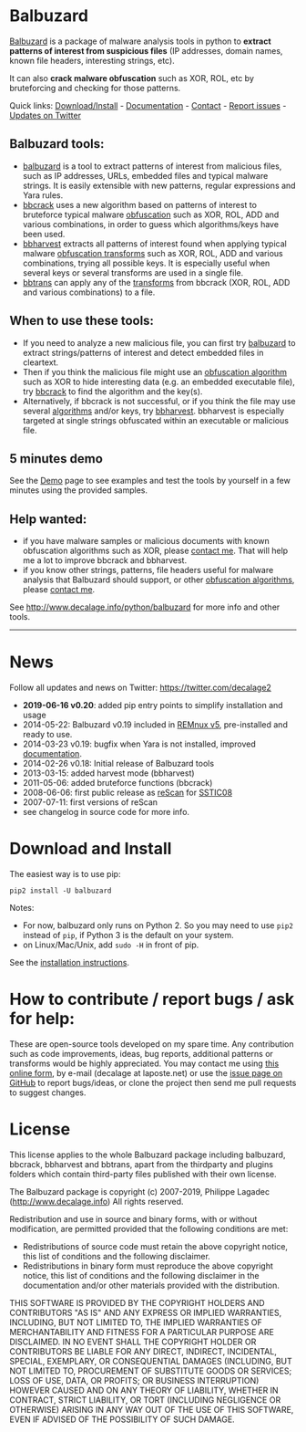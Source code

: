 Balbuzard
=========

[Balbuzard](http://www.decalage.info/python/balbuzard) is a package of malware analysis tools in python 
to **extract patterns of interest from suspicious files** (IP addresses, domain names, known file headers, 
interesting strings, etc). 

It can also **crack malware obfuscation** such as XOR, ROL, etc by bruteforcing and checking for those patterns.

Quick links: 
[Download/Install](#download-and-install) - 
[Documentation](https://bitbucket.org/decalage/balbuzard/wiki) - 
[Contact](http://www.decalage.info/contact) - 
[Report issues](https://github.com/decalage2/balbuzard/issues) - 
[Updates on Twitter](https://twitter.com/decalage2)

## Balbuzard tools:

- [balbuzard](https://bitbucket.org/decalage/balbuzard/wiki/balbuzard/) is a tool to extract patterns of interest from 
  malicious files, such as IP addresses, URLs, embedded files and typical malware strings. It is easily extensible with 
  new  patterns, regular expressions and Yara rules.
- [bbcrack](https://bitbucket.org/decalage/balbuzard/wiki/bbcrack/) uses a new algorithm based on patterns of interest 
  to bruteforce typical malware [obfuscation](https://bitbucket.org/decalage/balbuzard/wiki/Transforms) such as XOR, 
  ROL, ADD and various combinations, in order to guess which algorithms/keys have been used. 
- [bbharvest](https://bitbucket.org/decalage/balbuzard/wiki/bbharvest/) extracts all patterns of interest found when 
   applying typical malware [obfuscation transforms](https://bitbucket.org/decalage/balbuzard/wiki/Transforms) such as 
   XOR, ROL, ADD and various combinations, trying all possible keys. It is especially useful when several keys or 
   several transforms are used in a single file.
- [bbtrans](https://bitbucket.org/decalage/balbuzard/wiki/bbtrans/) can apply any of the 
  [transforms](https://bitbucket.org/decalage/balbuzard/wiki/Transforms) from bbcrack (XOR, ROL, ADD and various 
  combinations) to a file.

## When to use these tools:

- If you need to analyze a new malicious file, you can first try 
  [balbuzard](https://bitbucket.org/decalage/balbuzard/wiki/balbuzard/) to extract strings/patterns of interest and 
  detect embedded files in cleartext.
- Then if you think the malicious file might use an 
  [obfuscation algorithm](https://bitbucket.org/decalage/balbuzard/wiki/Transforms) such as XOR to hide interesting 
  data (e.g. an embedded executable file), try [bbcrack](https://bitbucket.org/decalage/balbuzard/wiki/bbcrack/) to 
  find the algorithm and the key(s).
- Alternatively, if bbcrack is not successful, or if you think the file may use several 
  [algorithms](https://bitbucket.org/decalage/balbuzard/wiki/Transforms) and/or keys, try 
  [bbharvest](https://bitbucket.org/decalage/balbuzard/wiki/bbharvest/). bbharvest is especially targeted at single 
  strings obfuscated within an executable or malicious file.


## 5 minutes demo

See the [Demo](https://bitbucket.org/decalage/balbuzard/wiki/Demo/) page to see examples and test the tools by yourself 
in a few minutes using the provided samples.

## Help wanted: 

- if you have malware samples or malicious documents with known obfuscation algorithms such as XOR, please 
  [contact me](http://www.decalage.info/contact). That will help me a lot to improve bbcrack and bbharvest.
- if you know other strings, patterns, file headers useful for malware analysis that Balbuzard should support, or 
  other [obfuscation algorithms](https://bitbucket.org/decalage/balbuzard/wiki/Transforms), please 
  [contact me](http://www.decalage.info/contact).


See <http://www.decalage.info/python/balbuzard> for more info and other tools.

----------------------------------------------------------------------------------

# News

Follow all updates and news on Twitter: <https://twitter.com/decalage2>

- **2019-06-16 v0.20**: added pip entry points to simplify installation and usage 
- 2014-05-22: Balbuzard v0.19 included in 
  [REMnux v5](http://blog.zeltser.com/post/86508269224/remnux-v5-release-for-malware-analysts), pre-installed and ready 
  to use.
- 2014-03-23 v0.19: bugfix when Yara is not installed, improved [documentation](https://bitbucket.org/decalage/balbuzard/wiki).
- 2014-02-26 v0.18: Initial release of Balbuzard tools
- 2013-03-15: added harvest mode (bbharvest)
- 2011-05-06: added bruteforce functions (bbcrack)
- 2008-06-06: first public release as [reScan](http://decalage.info/rescan) for [SSTIC08](http://decalage.info/sstic08)
- 2007-07-11: first versions of reScan
- see changelog in source code for more info.


# Download and Install

The easiest way is to use pip:
```
pip2 install -U balbuzard
```

Notes:
- For now, balbuzard only runs on Python 2. So you may need to use `pip2` instead of `pip`, if Python 3 is the default 
  on your system.
- on Linux/Mac/Unix, add `sudo -H` in front of pip.

See the [installation instructions](https://bitbucket.org/decalage/balbuzard/wiki/Installation).


# How to contribute / report bugs / ask for help:

These are open-source tools developed on my spare time. Any contribution such as code improvements, ideas, bug reports, 
additional patterns or transforms would be highly appreciated. 
You may contact me using [this online form](http://www.decalage.info/contact), by e-mail (decalage at laposte.net) or 
use the [issue page on GitHub](https://github.com/decalage2/balbuzard/issues) to report bugs/ideas, or clone the 
project then send me pull requests to suggest changes.


License
=======

This license applies to the whole Balbuzard package including balbuzard, bbcrack, bbharvest and bbtrans, 
apart from the thirdparty and plugins folders which contain third-party files published with their own license.

The Balbuzard package is copyright (c) 2007-2019, Philippe Lagadec (http://www.decalage.info)
All rights reserved.

Redistribution and use in source and binary forms, with or without modification,
are permitted provided that the following conditions are met:

 * Redistributions of source code must retain the above copyright notice, this
   list of conditions and the following disclaimer.
 * Redistributions in binary form must reproduce the above copyright notice,
   this list of conditions and the following disclaimer in the documentation
   and/or other materials provided with the distribution.

THIS SOFTWARE IS PROVIDED BY THE COPYRIGHT HOLDERS AND CONTRIBUTORS "AS IS" AND
ANY EXPRESS OR IMPLIED WARRANTIES, INCLUDING, BUT NOT LIMITED TO, THE IMPLIED
WARRANTIES OF MERCHANTABILITY AND FITNESS FOR A PARTICULAR PURPOSE ARE
DISCLAIMED. IN NO EVENT SHALL THE COPYRIGHT HOLDER OR CONTRIBUTORS BE LIABLE
FOR ANY DIRECT, INDIRECT, INCIDENTAL, SPECIAL, EXEMPLARY, OR CONSEQUENTIAL
DAMAGES (INCLUDING, BUT NOT LIMITED TO, PROCUREMENT OF SUBSTITUTE GOODS OR
SERVICES; LOSS OF USE, DATA, OR PROFITS; OR BUSINESS INTERRUPTION) HOWEVER
CAUSED AND ON ANY THEORY OF LIABILITY, WHETHER IN CONTRACT, STRICT LIABILITY,
OR TORT (INCLUDING NEGLIGENCE OR OTHERWISE) ARISING IN ANY WAY OUT OF THE USE
OF THIS SOFTWARE, EVEN IF ADVISED OF THE POSSIBILITY OF SUCH DAMAGE.

